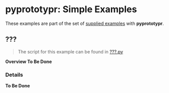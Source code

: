 # pyprototypr: Simple Examples

These examples are part of the set of [supplied examples](index.md) with **pyprototypr**.


## ???

> The script for this example can be found in [???.py](../../examples/simple/???.py)

**Overview To Be Done**

### Details

**To Be Done**

